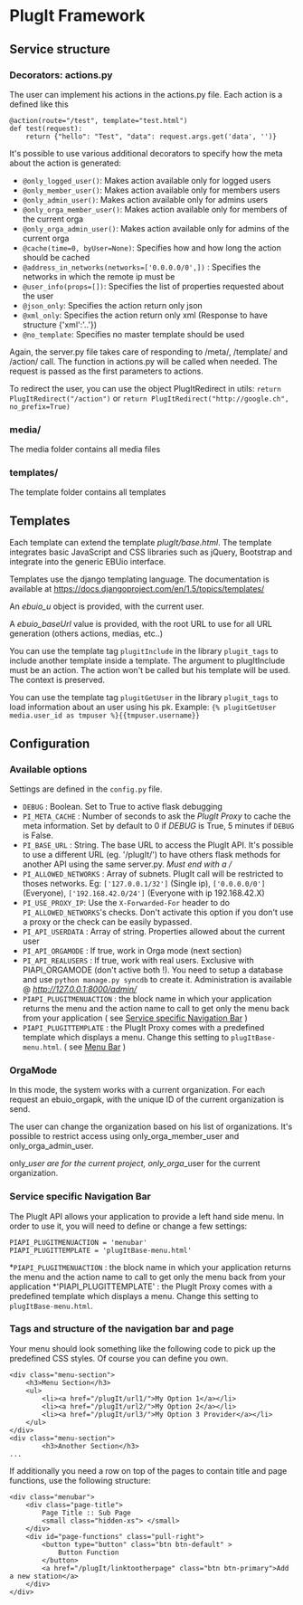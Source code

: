 PlugIt Framework
====

## Service structure

### Decorators: actions.py
The user can implement his actions in the actions.py file. Each action is a defined like this

```
@action(route="/test", template="test.html")
def test(request):
    return {"hello": "Test", "data": request.args.get('data', '')}
```

It's possible to use various additional decorators to specify how the meta about the action is generated:

* `@only_logged_user()`: Makes action available only for logged users
* `@only_member_user()`: Makes action available only for members users
* `@only_admin_user()`: Makes action available only for admins users
* `@only_orga_member_user()`: Makes action available only for members of the current orga
* `@only_orga_admin_user()`: Makes action available only for admins of the current orga
* `@cache(time=0, byUser=None)`: Specifies how and how long the action should be cached
* `@address_in_networks(networks=['0.0.0.0/0',])` : Specifies the networks in which the remote ip must be
* `@user_info(props=[])`: Specifies the list of properties requested about the user
* `@json_only`: Specifies the action return only json
* `@xml_only`: Specifies the action return only xml (Response to have structure {'xml':'..'})
* `@no_template`: Specifies no master template should be used

Again, the server.py file takes care of responding to /meta/, /template/ and /action/ call. The function in actions.py will be called when needed. The request is passed as the first parameters to actions.

To redirect the user, you can use the object PlugItRedirect in utils: `return PlugItRedirect("/action")` or `return PlugItRedirect("http://google.ch", no_prefix=True)`

### media/
The media folder contains all media files

### templates/
The template folder contains all templates


## Templates
Each template can extend the template _plugIt/base.html_. The template integrates basic JavaScript and CSS libraries such as jQuery, Bootstrap and integrate into the generic EBUio interface.

Templates use the django templating language. The documentation is available at https://docs.djangoproject.com/en/1.5/topics/templates/

An _ebuio_u_ object is provided, with the current user.

A _ebuio_baseUrl_ value is provided, with the root URL to use for all URL generation (others actions, medias, etc..)

You can use the template tag `plugitInclude` in the library `plugit_tags` to include another template inside a template. The argument to plugItInclude must be an action. The action won't be called but his template will be used. The context is preserved.

You can use the template tag `plugitGetUser` in the library `plugit_tags` to load information about an user using his pk. Example: `{% plugitGetUser media.user_id as tmpuser %}{{tmpuser.username}}`


## Configuration

### Available options

Settings are defined in the `config.py` file.

* `DEBUG` : Boolean. Set to True to active flask debugging
* `PI_META_CACHE` : Number of seconds to ask the _PlugIt Proxy_ to cache the meta information. Set by default to 0 if _DEBUG_ is True, 5 minutes if `DEBUG` is False.
* `PI_BASE_URL` : String. The base URL to access the PlugIt API. It's possible to use a different URL (eg. '/plugIt/') to have others flask methods for another API using the same server.py. *Must end with a /*
* `PI_ALLOWED_NETWORKS` : Array of subnets. PlugIt call will be restricted to thoses networks. Eg: `['127.0.0.1/32']` (Single ip), `['0.0.0.0/0']` (Everyone), `['192.168.42.0/24']` (Everyone with ip 192.168.42.X)
* `PI_USE_PROXY_IP`: Use the `X-Forwarded-For` header to do `PI_ALLOWED_NETWORKS`'s checks. Don't activate this option if you don't use a proxy or the check can be easily bypassed.
* `PI_API_USERDATA` : Array of string. Properties allowed about the current user
* `PI_API_ORGAMODE` : If true, work in Orga mode (next section)
* `PI_API_REALUSERS` : If true, work with real users. Exclusive with PIAPI_ORGAMODE (don't active both !). You need to setup a database and use `python manage.py syncdb` to create it. Administration is available @ _http://127.0.0.1:8000/admin/_
* `PIAPI_PLUGITMENUACTION` : the block name in which your application returns the menu and the action name to call to get only the menu back from your application ( see [Service specific Navigation Bar](#service-specific-navigation-bar) )
* `PIAPI_PLUGITTEMPLATE` : the PlugIt Proxy comes with a predefined template which displays a menu. Change this setting to `plugItBase-menu.html`. ( see [Menu Bar](#menu-bar) )


### OrgaMode

In this mode, the system works with a current organization. For each request an ebuio_orgapk, with the unique ID of the current organization is send.

The user can change the organization based on his list of organizations. It's possible to restrict access using only_orga_member_user and only_orga_admin_user.

only_*_user are for the current project, only_orga_*_user for the current organization.


### Service specific Navigation Bar

The PlugIt API allows your application to provide a left hand side menu. In order to use it, you will need to define or 
change a few settings:

    PIAPI_PLUGITMENUACTION = 'menubar'
    PIAPI_PLUGITTEMPLATE = 'plugItBase-menu.html'
    
*`PIAPI_PLUGITMENUACTION` : the block name in which your application returns the menu and the action name to call to get
only the menu back from your application
*'PIAPI_PLUGITTEMPLATE' : the PlugIt Proxy comes with a predefined template which displays a menu. Change this setting
to `plugItBase-menu.html`.

### Tags and structure of the navigation bar and page

Your menu should look something like the following code to pick up the predefined CSS styles. Of course you can define
you own.

    <div class="menu-section">
        <h3>Menu Section</h3>
        <ul>
            <li><a href="/plugIt/url1/">My Option 1</a></li>
            <li><a href="/plugIt/url2/">My Option 2</a></li>
            <li><a href="/plugIt/url3/">My Option 3 Provider</a></li>
        </ul>
    </div>
    <div class="menu-section">
            <h3>Another Section</h3>
    ...

If additionally you need a row on top of the pages to contain title and page functions, use the following structure:

    <div class="menubar">
        <div class="page-title">
            Page Title :: Sub Page
            <small class="hidden-xs"> </small>
        </div>
        <div id="page-functions" class="pull-right">
            <button type="button" class="btn btn-default" >
                Button Function
            </button>
            <a href="/plugIt/linktootherpage" class="btn btn-primary">Add a new station</a>
        </div>
    </div>
